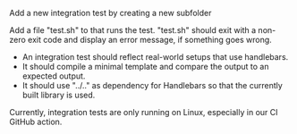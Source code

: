 Add a new integration test by creating a new subfolder

Add a file "test.sh" to that runs the test. "test.sh" should exit with a non-zero exit code
and display an error message, if something goes wrong.

- An integration test should reflect real-world setups that use handlebars.
- It should compile a minimal template and compare the output to an expected output.
- It should use "../.." as dependency for Handlebars so that the currently built library is used.

Currently, integration tests are only running on Linux, especially in our CI GitHub action.

